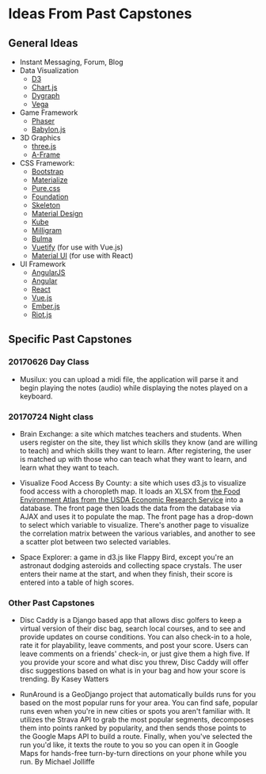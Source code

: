 
# Ideas From Past Capstones

## General Ideas

- Instant Messaging, Forum, Blog
- Data Visualization
    - [D3](https://d3js.org/)
    - [Chart.js](http://www.chartjs.org/)
    - [Dygraph](http://dygraphs.com/)
    - [Vega](https://vega.github.io/vega/)
- Game Framework
    - [Phaser](https://phaser.io/)
    - [Babylon.js](http://www.babylonjs.com/)
- 3D Graphics
    - [three.js](https://threejs.org/)
    - [A-Frame](https://aframe.io/)
- CSS Framework: 
    - [Bootstrap](http://getbootstrap.com/)
    - [Materialize](http://materializecss.com/)
    - [Pure.css](https://purecss.io/)
    - [Foundation](http://foundation.zurb.com/sites/docs/)
    - [Skeleton](http://getskeleton.com/)
    - [Material Design](https://material.io/guidelines/#)
    - [Kube](https://imperavi.com/kube/)
    - [Milligram](http://milligram.io/)
    - [Bulma](http://bulma.io/)
    - [Vuetify](https://vuetifyjs.com/) (for use with Vue.js)
    - [Material UI](http://www.material-ui.com/#/) (for use with React)
- UI Framework
    - [AngularJS](https://angularjs.org/)
    - [Angular](https://angular.io/)
    - [React](https://facebook.github.io/react/)
    - [Vue.js](https://vuejs.org/)
    - [Ember.js](https://www.emberjs.com/)
    - [Riot.js](http://riotjs.com/)



## Specific Past Capstones

### 20170626 Day Class

- Musilux: you can upload a midi file, the application will parse it and begin playing the notes (audio) while displaying the notes played on a keyboard.


### 20170724 Night class

- Brain Exchange: a site which matches teachers and students. When users register on the site, they list which skills they know (and are willing to teach) and which skills they want to learn. After registering, the user is matched up with those who can teach what they want to learn, and learn what they want to teach.

- Visualize Food Access By County: a site which uses d3.js to visualize food access with a choropleth map. It loads an XLSX from [the Food Environment Atlas from the USDA Economic Research Service](https://www.ers.usda.gov/data-products/food-environment-atlas/data-access-and-documentation-downloads/) into a database. The front page then loads the data from the database via AJAX and uses it to populate the map. The front page has a drop-down to select which variable to visualize. There's another page to visualize the correlation matrix between the various variables, and another to see a scatter plot between two selected variables.

- Space Explorer: a game in d3.js like Flappy Bird, except you're an astronaut dodging asteroids and collecting space crystals. The user enters their name at the start, and when they finish, their score is entered into a table of high scores.


### Other Past Capstones

- Disc Caddy is a Django based app that allows disc golfers to keep a virtual version of their disc bag, search local courses, and to see and provide updates on course conditions. You can also check-in to a hole, rate it for playability, leave comments, and post your score. Users can leave comments on a friends' check-in, or just give them a high five. If you provide your score and what disc you threw, Disc Caddy will offer disc suggestions based on what is in your bag and how your score is trending.  By Kasey Watters

- RunAround is a GeoDjango project that automatically builds runs for you based on the most popular runs for your area. You can find safe, popular runs even when you're in new cities or spots you aren't familiar with. It utilizes the Strava API to grab the most popular segments, decomposes them into points ranked by popularity, and then sends those points to the Google Maps API to build a route. Finally, when you've selected the run you'd like, it texts the route to you so you can open it in Google Maps for hands-free turn-by-turn directions on your phone while you run. By Michael Jolliffe

